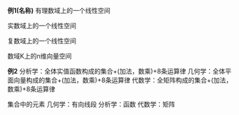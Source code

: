 **例1(名称)**
有理数域上的一个线性空间

实数域上的一个线性空间

复数域上的一个线性空间

数域K上的n维向量空间

**例2**
分析学：全体实值函数构成的集合+(加法，数乘)+8条运算律
几何学：全体平面向量构成的集合+(加法，数乘)+8条运算律
代数学：全矩阵构成的集合+(加法，数乘)+8条运算律

集合中的元素
几何学：有向线段
分析学：函数
代数学：矩阵